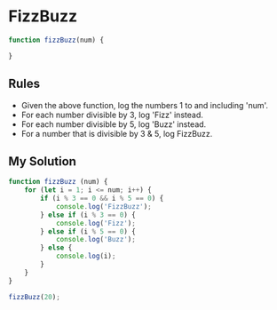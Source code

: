 # FizzBuzz

```javascript
function fizzBuzz(num) {

}
```

## Rules
* Given the above function, log the numbers 1 to and including 'num'.
* For each number divisible by 3, log 'Fizz' instead.
* For each number divisible by 5, log 'Buzz' instead.
* For a number that is divisible by 3 & 5, log FizzBuzz.

## My Solution
```javascript
function fizzBuzz (num) {
    for (let i = 1; i <= num; i++) {
        if (i % 3 == 0 && i % 5 == 0) {
            console.log('FizzBuzz');
        } else if (i % 3 == 0) {
            console.log('Fizz');
        } else if (i % 5 == 0) {
            console.log('Buzz');
        } else {
            console.log(i);
        }
    }
}

fizzBuzz(20);
```

